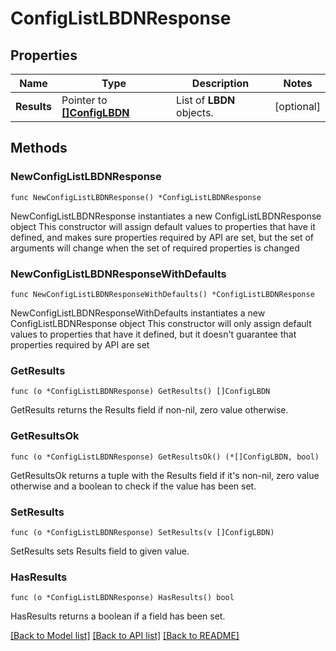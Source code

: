 # ConfigListLBDNResponse

## Properties

Name | Type | Description | Notes
------------ | ------------- | ------------- | -------------
**Results** | Pointer to [**[]ConfigLBDN**](ConfigLBDN.md) | List of __LBDN__ objects. | [optional] 

## Methods

### NewConfigListLBDNResponse

`func NewConfigListLBDNResponse() *ConfigListLBDNResponse`

NewConfigListLBDNResponse instantiates a new ConfigListLBDNResponse object
This constructor will assign default values to properties that have it defined,
and makes sure properties required by API are set, but the set of arguments
will change when the set of required properties is changed

### NewConfigListLBDNResponseWithDefaults

`func NewConfigListLBDNResponseWithDefaults() *ConfigListLBDNResponse`

NewConfigListLBDNResponseWithDefaults instantiates a new ConfigListLBDNResponse object
This constructor will only assign default values to properties that have it defined,
but it doesn't guarantee that properties required by API are set

### GetResults

`func (o *ConfigListLBDNResponse) GetResults() []ConfigLBDN`

GetResults returns the Results field if non-nil, zero value otherwise.

### GetResultsOk

`func (o *ConfigListLBDNResponse) GetResultsOk() (*[]ConfigLBDN, bool)`

GetResultsOk returns a tuple with the Results field if it's non-nil, zero value otherwise
and a boolean to check if the value has been set.

### SetResults

`func (o *ConfigListLBDNResponse) SetResults(v []ConfigLBDN)`

SetResults sets Results field to given value.

### HasResults

`func (o *ConfigListLBDNResponse) HasResults() bool`

HasResults returns a boolean if a field has been set.


[[Back to Model list]](../README.md#documentation-for-models) [[Back to API list]](../README.md#documentation-for-api-endpoints) [[Back to README]](../README.md)


